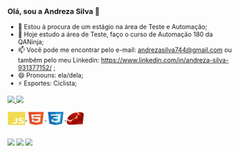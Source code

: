 ### Olá, sou a Andreza Silva 👋


- 🔭 Estou à procura de um estágio na área de Teste e Automação;
- 🌱 Hoje estudo a área de Teste, faço o curso de Automação 180 da QANinja;
- 📫 Você pode me encontrar pelo e-mail: andrezasilva744@gmail.com ou também pelo meu Linkedin: https://www.linkedin.com/in/andreza-silva-931377152/ ;
- 😄 Pronouns: ela/dela;
- ⚡ Esportes: Ciclista;

 <div>
  <a href="https://github.com/anddreza">
  <img height="180em" src="https://github-readme-stats.vercel.app/api?username=anddreza&show_icons=true&theme=dark&include_all_commits=true&count_private=true"/>
  <img height="180em" src="https://github-readme-stats.vercel.app/api/top-langs/?username=anddreza&layout=compact&langs_count=7&theme=dark"/>
</div>
  
  
  <div style="display: inline_block"><br>
  <img align="center" alt="Rafa-Js" height="30" width="40" src="https://raw.githubusercontent.com/devicons/devicon/master/icons/javascript/javascript-plain.svg">
  <img align="center" alt="Rafa-HTML" height="30" width="40" src="https://raw.githubusercontent.com/devicons/devicon/master/icons/html5/html5-original.svg">
  <img align="center" alt="Rafa-CSS" height="30" width="40" src="https://raw.githubusercontent.com/devicons/devicon/master/icons/css3/css3-original.svg">
<!--   <img align="center" alt="Rafa-Python" height="30" width="40" src="https://raw.githubusercontent.com/devicons/devicon/master/icons/python/python-original.svg"> -->
  <img align="center" alt="Rafa-Python" height="30" width="40" src="https://raw.githubusercontent.com/devicons/devicon/master/icons/ruby/ruby-original.svg">
</div>
  
  ## 
  <div>
<a href="https://instagram.com/anddrezas" target="_blank"><img src="https://img.shields.io/badge/-Instagram-%23E4405F?style=for-the-badge&logo=instagram&logoColor=white" target="_blank"></a>
  <a href = "mailto:contato@anddrezasilva744.tech"><img src="https://img.shields.io/badge/-Gmail-%23333?style=for-the-badge&logo=gmail&logoColor=white" target="_blank"></a>
  <a href="https://www.linkedin.com/in/andreza-silva-931377152/" target="_blank"><img src="https://img.shields.io/badge/-LinkedIn-%230077B5?style=for-the-badge&logo=linkedin&logoColor=white" target="_blank"></a> 
 
  </div>
